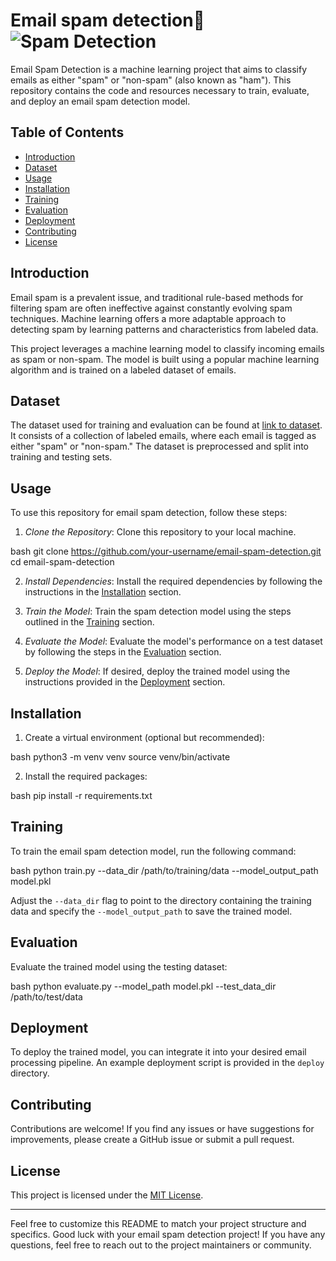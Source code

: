 # Email spam detection🫶![Spam Detection](spam_detection_image.png)

Email Spam Detection is a machine learning project that aims to classify emails as either "spam" or "non-spam" (also known as "ham"). This repository contains the code and resources necessary to train, evaluate, and deploy an email spam detection model.

## Table of Contents

- [Introduction](#introduction)
- [Dataset](#dataset)
- [Usage](#usage)
- [Installation](#installation)
- [Training](#training)
- [Evaluation](#evaluation)
- [Deployment](#deployment)
- [Contributing](#contributing)
- [License](#license)

## Introduction

Email spam is a prevalent issue, and traditional rule-based methods for filtering spam are often ineffective against constantly evolving spam techniques. Machine learning offers a more adaptable approach to detecting spam by learning patterns and characteristics from labeled data.

This project leverages a machine learning model to classify incoming emails as spam or non-spam. The model is built using a popular machine learning algorithm and is trained on a labeled dataset of emails.

## Dataset

The dataset used for training and evaluation can be found at [link to dataset](https://example.com/dataset). It consists of a collection of labeled emails, where each email is tagged as either "spam" or "non-spam." The dataset is preprocessed and split into training and testing sets.

## Usage

To use this repository for email spam detection, follow these steps:

1. *Clone the Repository*: Clone this repository to your local machine.

bash
git clone https://github.com/your-username/email-spam-detection.git
cd email-spam-detection


2. *Install Dependencies*: Install the required dependencies by following the instructions in the [Installation](#installation) section.

3. *Train the Model*: Train the spam detection model using the steps outlined in the [Training](#training) section.

4. *Evaluate the Model*: Evaluate the model's performance on a test dataset by following the steps in the [Evaluation](#evaluation) section.

5. *Deploy the Model*: If desired, deploy the trained model using the instructions provided in the [Deployment](#deployment) section.

## Installation

1. Create a virtual environment (optional but recommended):

bash
python3 -m venv venv
source venv/bin/activate


2. Install the required packages:

bash
pip install -r requirements.txt


## Training

To train the email spam detection model, run the following command:

bash
python train.py --data_dir /path/to/training/data --model_output_path model.pkl


Adjust the `--data_dir` flag to point to the directory containing the training data and specify the `--model_output_path` to save the trained model.

## Evaluation

Evaluate the trained model using the testing dataset:

bash
python evaluate.py --model_path model.pkl --test_data_dir /path/to/test/data


## Deployment

To deploy the trained model, you can integrate it into your desired email processing pipeline. An example deployment script is provided in the `deploy` directory.

## Contributing

Contributions are welcome! If you find any issues or have suggestions for improvements, please create a GitHub issue or submit a pull request.

## License

This project is licensed under the [MIT License](LICENSE).

---

Feel free to customize this README to match your project structure and specifics. Good luck with your email spam detection project! If you have any questions, feel free to reach out to the project maintainers or community.


